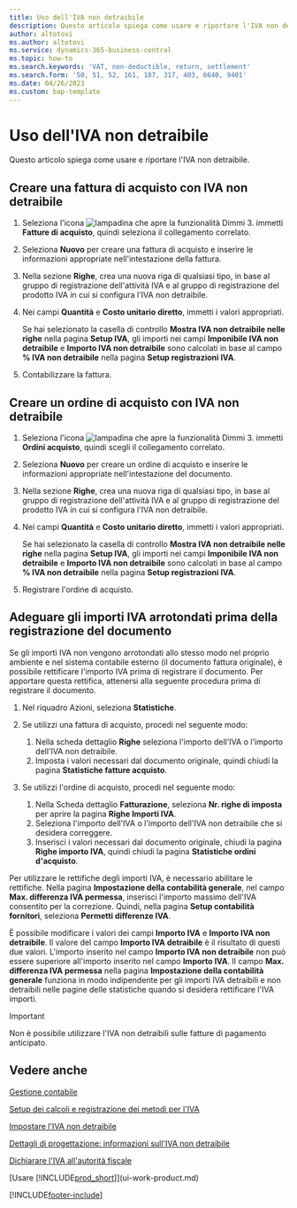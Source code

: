```yaml
---
title: Uso dell'IVA non detraibile
description: Questo articolo spiega come usare e riportare l'IVA non detraibile.
author: altotovi
ms.author: altotovi
ms.service: dynamics-365-business-central
ms.topic: how-to
ms.search.keywords: 'VAT, non-deductible, return, settlement'
ms.search.form: '50, 51, 52, 161, 187, 317, 403, 6640, 9401'
ms.date: 04/26/2023
ms.custom: bap-template
---
```


# <a name="use-non-deductible-vat"></a>Uso dell'IVA non detraibile

Questo articolo spiega come usare e riportare l'IVA non detraibile.

## <a name="create-a-purchase-invoice-with-non-deductible-vat"></a>Creare una fattura di acquisto con IVA non detraibile

1. Seleziona l'icona ![lampadina che apre la funzionalità Dimmi 3.](media/ui-search/search_small.png "Informazioni sull'operazione che si desidera eseguire") immetti **Fatture di acquisto**, quindi seleziona il collegamento correlato.
2. Seleziona **Nuovo** per creare una fattura di acquisto e inserire le informazioni appropriate nell'intestazione della fattura.
3. Nella sezione **Righe**, crea una nuova riga di qualsiasi tipo, in base al gruppo di registrazione dell'attività IVA e al gruppo di registrazione del prodotto IVA in cui si configura l'IVA non detraibile.
4. Nei campi **Quantità** e **Costo unitario diretto**, immetti i valori appropriati.

    Se hai selezionato la casella di controllo **Mostra IVA non detraibile nelle righe** nella pagina **Setup IVA**, gli importi nei campi **Imponibile IVA non detraibile** e **Importo IVA non detraibile** sono calcolati in base al campo **% IVA non detraibile** nella pagina **Setup registrazioni IVA**.

5. Contabilizzare la fattura.

## <a name="create-a-purchase-order-with-non-deductible-vat"></a>Creare un ordine di acquisto con IVA non detraibile

1. Seleziona l'icona ![lampadina che apre la funzionalità Dimmi 3.](media/ui-search/search_small.png "Informazioni sull'operazione che si desidera eseguire") immetti **Ordini acquisto**, quindi scegli il collegamento correlato.
2. Seleziona **Nuovo** per creare un ordine di acquisto e inserire le informazioni appropriate nell'intestazione del documento.
3. Nella sezione **Righe**, crea una nuova riga di qualsiasi tipo, in base al gruppo di registrazione dell'attività IVA e al gruppo di registrazione del prodotto IVA in cui si configura l'IVA non detraibile.
4. Nei campi **Quantità** e **Costo unitario diretto**, immetti i valori appropriati.

    Se hai selezionato la casella di controllo **Mostra IVA non detraibile nelle righe** nella pagina **Setup IVA**, gli importi nei campi **Imponibile IVA non detraibile** e **Importo IVA non detraibile** sono calcolati in base al campo **% IVA non detraibile** nella pagina **Setup registrazioni IVA**.

5. Registrare l'ordine di acquisto.

## <a name="adjust-rounded-vat-amounts-before-document-posting"></a>Adeguare gli importi IVA arrotondati prima della registrazione del documento

Se gli importi IVA non vengono arrotondati allo stesso modo nel proprio ambiente e nel sistema contabile esterno (il documento fattura originale), è possibile rettificare l'importo IVA prima di registrare il documento. Per apportare questa rettifica, attenersi alla seguente procedura prima di registrare il documento.

1. Nel riquadro Azioni, seleziona **Statistiche**.
2. Se utilizzi una fattura di acquisto, procedi nel seguente modo:

    1. Nella scheda dettaglio **Righe** seleziona l'importo dell'IVA o l'importo dell'IVA non detraibile.
    2. Imposta i valori necessari dal documento originale, quindi chiudi la pagina **Statistiche fatture acquisto**.

3.  Se utilizzi l'ordine di acquisto, procedi nel seguente modo:

    1. Nella Scheda dettaglio **Fatturazione**, seleziona **Nr. righe di imposta** per aprire la pagina **Righe Importi IVA**.
    2. Seleziona l'importo dell'IVA o l'importo dell'IVA non detraibile che si desidera correggere.
    3. Inserisci i valori necessari dal documento originale, chiudi la pagina **Righe importo IVA**, quindi chiudi la pagina **Statistiche ordini d'acquisto**.

Per utilizzare le rettifiche degli importi IVA, è necessario abilitare le rettifiche. Nella pagina **Impostazione della contabilità generale**, nel campo **Max. differenza IVA permessa**, inserisci l'importo massimo dell'IVA consentito per la correzione. Quindi, nella pagina **Setup contabilità fornitori**, seleziona **Permetti differenze IVA**.

È possibile modificare i valori dei campi **Importo IVA** e **Importo IVA non detraibile**. Il valore del campo **Importo IVA detraibile** è il risultato di questi due valori. L'importo inserito nel campo **Importo IVA non detraibile** non può essere superiore all'importo inserito nel campo **Importo IVA**. Il campo **Max. differenza IVA permessa** nella pagina **Impostazione della contabilità generale** funziona in modo indipendente per gli importi IVA detraibili e non detraibili nelle pagine delle statistiche quando si desidera rettificare l'IVA importi.

> [!IMPORTANT]
> Non è possibile utilizzare l'IVA non detraibili sulle fatture di pagamento anticipato.

## <a name="see-also"></a>Vedere anche

[Gestione contabile](finance.md)

[Setup dei calcoli e registrazione dei metodi per l'IVA](finance-setup-vat.md)  

[Impostare l'IVA non detraibile](finance-setup-nondeductible-vat.md)

[Dettagli di progettazione: informazioni sull'IVA non detraibile](design-details-nondeductible-vat.md)

[Dichiarare l'IVA all'autorità fiscale](finance-how-report-vat.md)

[Usare [!INCLUDE[prod_short](includes/prod_short.md)]](ui-work-product.md)

[!INCLUDE[footer-include](includes/footer-banner.md)]
